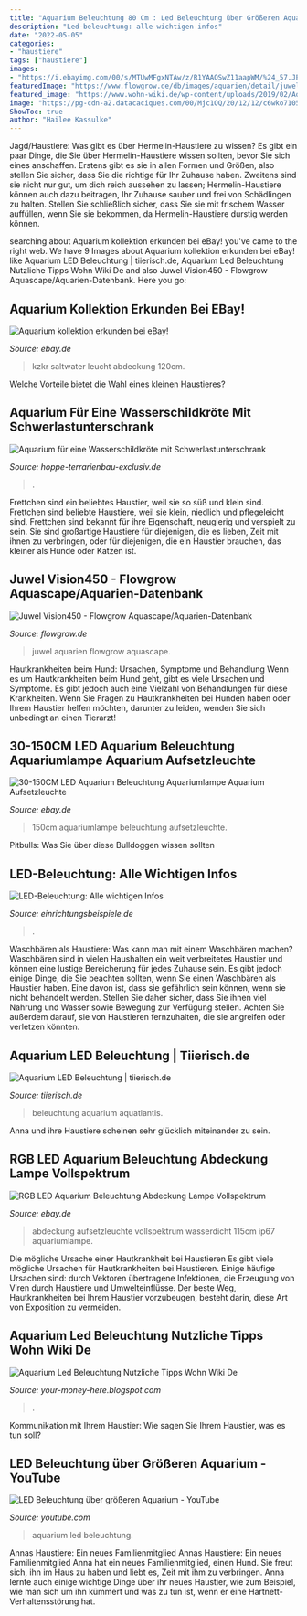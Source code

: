 ```yaml
---
title: "Aquarium Beleuchtung 80 Cm : Led Beleuchtung über Größeren Aquarium"
description: "Led-beleuchtung: alle wichtigen infos"
date: "2022-05-05"
categories:
- "haustiere"
tags: ["haustiere"]
images:
- "https://i.ebayimg.com/00/s/MTUwMFgxNTAw/z/R1YAAOSwZ11aapWM/%24_57.JPG?set_id=8800005007"
featuredImage: "https://www.flowgrow.de/db/images/aquarien/detail/juwel-vision450-555cdfbc948c6.jpg"
featured_image: "https://www.wohn-wiki.de/wp-content/uploads/2019/02/Aquarium-LED-Beleuchtung.jpg"
image: "https://pg-cdn-a2.datacaciques.com/00/Mjc1OQ/20/12/12/c6wko7105jtpe21w/2d56aebabdbadb62.jpg"
ShowToc: true
author: "Hailee Kassulke"
---
```



Jagd/Haustiere: Was gibt es über Hermelin-Haustiere zu wissen?
Es gibt ein paar Dinge, die Sie über Hermelin-Haustiere wissen sollten, bevor Sie sich eines anschaffen. Erstens gibt es sie in allen Formen und Größen, also stellen Sie sicher, dass Sie die richtige für Ihr Zuhause haben. Zweitens sind sie nicht nur gut, um dich reich aussehen zu lassen; Hermelin-Haustiere können auch dazu beitragen, Ihr Zuhause sauber und frei von Schädlingen zu halten. Stellen Sie schließlich sicher, dass Sie sie mit frischem Wasser auffüllen, wenn Sie sie bekommen, da Hermelin-Haustiere durstig werden können.

	

		
searching about Aquarium kollektion erkunden bei eBay! you've came to the right web. We have 9 Images about Aquarium kollektion erkunden bei eBay! like Aquarium LED Beleuchtung | tiierisch.de, Aquarium Led Beleuchtung Nutzliche Tipps Wohn Wiki De and also Juwel Vision450 - Flowgrow Aquascape/Aquarien-Datenbank. Here you go:
		
    
## Aquarium Kollektion Erkunden Bei EBay!

<img loading=lazy src="https://i.ebayimg.com/images/g/1mgAAOSwFnFV783Y/s-l400.jpg" onerror="this.onerror=null;this.src='https://tse2.mm.bing.net/th?id=OIP.Yn3z-IXTfk9ObPEfLYv_xwAAAA&amp;pid=15.1';" alt="Aquarium kollektion erkunden bei eBay!">

_Source: ebay.de_

>kzkr saltwater leucht abdeckung 120cm. 

	

Welche Vorteile bietet die Wahl eines kleinen Haustieres?

    
## Aquarium Für Eine Wasserschildkröte Mit Schwerlastunterschrank

<img loading=lazy src="https://hoppe-terrarienbau-exclusiv.de/wp-content/uploads/2020/12/Aquarium-in-der-Ecke-683x1024.jpg" onerror="this.onerror=null;this.src='https://tse1.mm.bing.net/th?id=OIP.uojCUWvVjWrP7tH0x_hY_QHaLG&amp;pid=15.1';" alt="Aquarium für eine Wasserschildkröte mit Schwerlastunterschrank">

_Source: hoppe-terrarienbau-exclusiv.de_

>. 

	

Frettchen sind ein beliebtes Haustier, weil sie so süß und klein sind.
Frettchen sind beliebte Haustiere, weil sie klein, niedlich und pflegeleicht sind. Frettchen sind bekannt für ihre Eigenschaft, neugierig und verspielt zu sein. Sie sind großartige Haustiere für diejenigen, die es lieben, Zeit mit ihnen zu verbringen, oder für diejenigen, die ein Haustier brauchen, das kleiner als Hunde oder Katzen ist.

    
## Juwel Vision450 - Flowgrow Aquascape/Aquarien-Datenbank

<img loading=lazy src="https://www.flowgrow.de/db/images/aquarien/detail/juwel-vision450-555cdfbc948c6.jpg" onerror="this.onerror=null;this.src='https://tse1.mm.bing.net/th?id=OIP.TCjSo4mdOXXU1mhii4AQQQHaEU&amp;pid=15.1';" alt="Juwel Vision450 - Flowgrow Aquascape/Aquarien-Datenbank">

_Source: flowgrow.de_

>juwel aquarien flowgrow aquascape. 

	

Hautkrankheiten beim Hund: Ursachen, Symptome und Behandlung
Wenn es um Hautkrankheiten beim Hund geht, gibt es viele Ursachen und Symptome. Es gibt jedoch auch eine Vielzahl von Behandlungen für diese Krankheiten. Wenn Sie Fragen zu Hautkrankheiten bei Hunden haben oder Ihrem Haustier helfen möchten, darunter zu leiden, wenden Sie sich unbedingt an einen Tierarzt!

    
## 30-150CM LED Aquarium Beleuchtung Aquariumlampe Aquarium Aufsetzleuchte

<img loading=lazy src="https://i.ebayimg.com/00/s/MTUwMFgxNTAw/z/R1YAAOSwZ11aapWM/%24_57.JPG?set_id=8800005007" onerror="this.onerror=null;this.src='https://tse4.mm.bing.net/th?id=OIP.RoQ0K-eFHJvqE-CbM7xRqgHaHa&amp;pid=15.1';" alt="30-150CM LED Aquarium Beleuchtung Aquariumlampe Aquarium Aufsetzleuchte">

_Source: ebay.de_

>150cm aquariumlampe beleuchtung aufsetzleuchte. 

	

Pitbulls: Was Sie über diese Bulldoggen wissen sollten

    
## LED-Beleuchtung: Alle Wichtigen Infos

<img loading=lazy src="https://www.einrichtungsbeispiele.de/16to9/w1920/images_31084/aquarium-einrichten-mit-rechte-seite--jetzt-mit-led-beleuchtung__7c78b79ef238558b85e641e5ac763a29.jpg" onerror="this.onerror=null;this.src='https://tse3.mm.bing.net/th?id=OIP.H-Cyp7vc3UOFyoeJ6AFimQHaEK&amp;pid=15.1';" alt="LED-Beleuchtung: Alle wichtigen Infos">

_Source: einrichtungsbeispiele.de_

>. 

	

Waschbären als Haustiere: Was kann man mit einem Waschbären machen?
Waschbären sind in vielen Haushalten ein weit verbreitetes Haustier und können eine lustige Bereicherung für jedes Zuhause sein. Es gibt jedoch einige Dinge, die Sie beachten sollten, wenn Sie einen Waschbären als Haustier haben. Eine davon ist, dass sie gefährlich sein können, wenn sie nicht behandelt werden. Stellen Sie daher sicher, dass Sie ihnen viel Nahrung und Wasser sowie Bewegung zur Verfügung stellen. Achten Sie außerdem darauf, sie von Haustieren fernzuhalten, die sie angreifen oder verletzen könnten.

    
## Aquarium LED Beleuchtung | Tiierisch.de

<img loading=lazy src="https://d1aev0esfa35jt.cloudfront.net/ci/aquatlantis-5d41cbc5e919f.jpg" onerror="this.onerror=null;this.src='https://tse2.mm.bing.net/th?id=OIP.Peyh936IfEvp1fYZxxBrZQHaCB&amp;pid=15.1';" alt="Aquarium LED Beleuchtung | tiierisch.de">

_Source: tiierisch.de_

>beleuchtung aquarium aquatlantis. 

	

Anna und ihre Haustiere scheinen sehr glücklich miteinander zu sein.

    
## RGB LED Aquarium Beleuchtung Abdeckung Lampe Vollspektrum

<img loading=lazy src="https://pg-cdn-a2.datacaciques.com/00/Mjc1OQ/20/12/12/c6wko7105jtpe21w/2d56aebabdbadb62.jpg" onerror="this.onerror=null;this.src='https://tse3.mm.bing.net/th?id=OIP.JbP8TIEgETRd8RgLXYZsbgHaHa&amp;pid=15.1';" alt="RGB LED Aquarium Beleuchtung Abdeckung Lampe Vollspektrum">

_Source: ebay.de_

>abdeckung aufsetzleuchte vollspektrum wasserdicht 115cm ip67 aquariumlampe. 

	

Die mögliche Ursache einer Hautkrankheit bei Haustieren
Es gibt viele mögliche Ursachen für Hautkrankheiten bei Haustieren. Einige häufige Ursachen sind: durch Vektoren übertragene Infektionen, die Erzeugung von Viren durch Haustiere und Umwelteinflüsse. Der beste Weg, Hautkrankheiten bei Ihrem Haustier vorzubeugen, besteht darin, diese Art von Exposition zu vermeiden.

    
## Aquarium Led Beleuchtung Nutzliche Tipps Wohn Wiki De

<img loading=lazy src="https://www.wohn-wiki.de/wp-content/uploads/2019/02/Aquarium-LED-Beleuchtung.jpg" onerror="this.onerror=null;this.src='https://tse2.mm.bing.net/th?id=OIP.rxYrxWMgp31WmewlUeuQeAHaEb&amp;pid=15.1';" alt="Aquarium Led Beleuchtung Nutzliche Tipps Wohn Wiki De">

_Source: your-money-here.blogspot.com_

>. 

	

Kommunikation mit Ihrem Haustier: Wie sagen Sie Ihrem Haustier, was es tun soll?

    
## LED Beleuchtung über Größeren Aquarium - YouTube

<img loading=lazy src="http://i.ytimg.com/vi/xmJuD2Xdon4/maxresdefault.jpg" onerror="this.onerror=null;this.src='https://tse4.mm.bing.net/th?id=OIP.088AOaI3SqY4EXPQi-MCjQHaEK&amp;pid=15.1';" alt="LED Beleuchtung über größeren Aquarium - YouTube">

_Source: youtube.com_

>aquarium led beleuchtung. 

	

Annas Haustiere: Ein neues Familienmitglied
Annas Haustiere: Ein neues Familienmitglied
Anna hat ein neues Familienmitglied, einen Hund. Sie freut sich, ihn im Haus zu haben und liebt es, Zeit mit ihm zu verbringen. Anna lernte auch einige wichtige Dinge über ihr neues Haustier, wie zum Beispiel, wie man sich um ihn kümmert und was zu tun ist, wenn er eine Hartnett-Verhaltensstörung hat.

